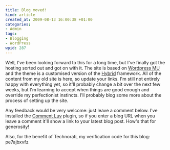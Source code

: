 ```yaml
--- 
title: Blog moved!
kind: article
created_at: 2009-08-13 16:00:38 +01:00
categories: 
- Admin
tags: 
- Blogging
- WordPress
wpid: 287
---
```

Well, I've been looking forward to this for a long time, but I've finally got the hosting sorted out and got on with it. The site is based on [Wordpress MU][] and the theme is a customised version of the [Hybrid][] framework. All of the content from my old site is here, so update your links. I'm still not entirely happy with everything yet, so it'll probably change a bit over the next few weeks, but I'm learning to accept when things are good enough and override my perfectionist instincts. I'll probably blog some more about the process of setting up the site.

[Wordpress MU]: http://mu.wordpress.org/
[Hybrid]: http://themehybrid.com/themes/hybrid

Any feedback would be very welcome: just leave a comment below. I've installed the [Comment Luv][] plugin, so if you enter a blog URL when you leave a comment it'll show a link to your latest blog post. How's that for generosity!

[Comment Luv]: http://comluv.com/download/commentluv-wordpress/

Also, for the benefit of Technorati, my verification code for this blog: pe7ajbxvfz
